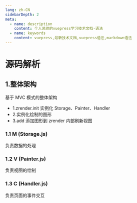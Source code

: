 ```yaml
---
lang: zh-CN
sidebarDepth: 2
meta:
  - name: description
    content: 个人总结的vuepress学习技术文档-语法
  - name: keywords
    content: vuepress,最新技术文档,vuepress语法,markdown语法
---
```


# 源码解析

## 1.整体架构

基于 MVC 模式的整体架构

- 1.zrender.init 实例化 Storage、Painter、Handler
- 2.实例化绘制的图形
- 3.add 添加图形到 zrender 内部刷新视图

### 1.1 M (Storage.js)

负责数据的处理

### 1.2 V (Painter.js)

负责视图的绘制

### 1.3 C (Handler.js)

负责页面的事件交互
